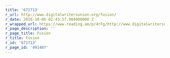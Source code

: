 ```yaml
---
title: '671713'
r_url: http://www.digitalwritersunion.org/fusion/
r_date: 2016-10-06 02:43:57.004000000 Z
r_wrapped_url: https://www.reading.am/p/4rFg/http://www.digitalwritersunion.org/fusion/
r_page_description: ''
r_page_title: Fusion
r_title: Fusion
r_id: '671713'
r_page_id: '491487'
---
```


